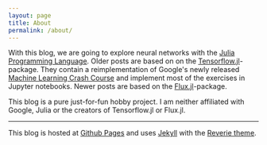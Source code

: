 ```yaml
---
layout: page
title: About
permalink: /about/
---
```


With this blog, we are going to explore neural networks with the [Julia Programming Language](https://julialang.org/). Older posts are based on on the [Tensorflow.jl](https://github.com/malmaud/TensorFlow.jl)-package. They contain a reimplementation of Google's newly released [Machine Learning Crash Course](https://developers.google.com/machine-learning/crash-course/) and implement most of the exercises in Jupyter notebooks. Newer posts are based on the [Flux.jl](https://fluxml.ai/)-package.

This blog is  a pure just-for-fun hobby project. I am neither affiliated with Google, Julia or the creators of Tensorflow.jl or Flux.jl.

***

This blog is hosted at [Github Pages](https://pages.github.com/) and uses [Jekyll](https://jekyllrb.com/) with the [Reverie theme](https://github.com/amitmerchant1990/reverie).
